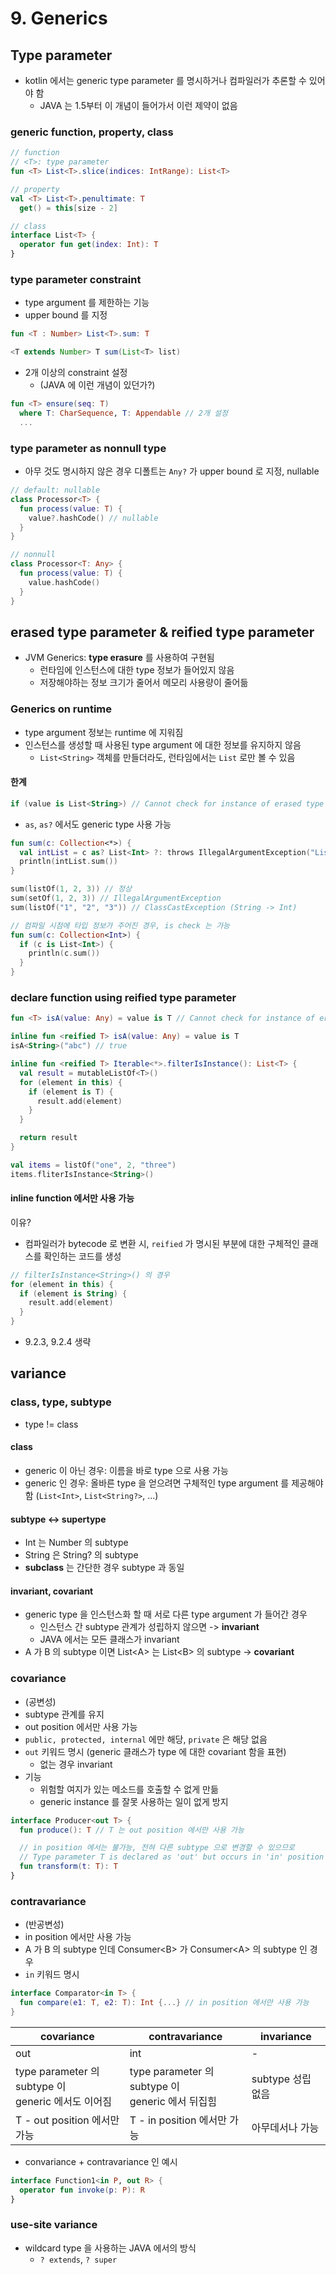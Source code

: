 # 9. Generics

## Type parameter
- kotlin 에서는 generic type parameter 를 명시하거나 컴파일러가 추론할 수 있어야 함
  - JAVA 는 1.5부터 이 개념이 들어가서 이런 제약이 없음

### generic function, property, class
```kotlin
// function
// <T>: type parameter
fun <T> List<T>.slice(indices: IntRange): List<T>

// property
val <T> List<T>.penultimate: T
  get() = this[size - 2]

// class
interface List<T> {
  operator fun get(index: Int): T
}
```

### type parameter constraint
- type argument 를 제한하는 기능
- upper bound 를 지정

```kotlin
fun <T : Number> List<T>.sum: T
```
```java
<T extends Number> T sum(List<T> list)
```

- 2개 이상의 constraint 설정
  - (JAVA 에 이런 개념이 있던가?)
```kotlin
fun <T> ensure(seq: T)
  where T: CharSequence, T: Appendable // 2개 설정
  ...
```

### type parameter as nonnull type
- 아무 것도 명시하지 않은 경우 디폴트는 `Any?` 가 upper bound 로 지정, nullable
```kotlin
// default: nullable
class Processor<T> {
  fun process(value: T) {
    value?.hashCode() // nullable
  }
}

// nonnull
class Processor<T: Any> {
  fun process(value: T) {
    value.hashCode()
  }
}
```

## erased type parameter & reified type parameter
- JVM Generics: **type erasure** 를 사용하여 구현됨
  - 런타임에 인스턴스에 대한 type 정보가 들어있지 않음
  - 저장해야하는 정보 크기가 줄어서 메모리 사용량이 줄어듦

### Generics on runtime
- type argument 정보는 runtime 에 지워짐
- 인스턴스를 생성할 때 사용된 type argument 에 대한 정보를 유지하지 않음
  - `List<String>` 객체를 만들더라도, 런타임에서는 `List` 로만 볼 수 있음

#### 한계
```kotlin
if (value is List<String>) // Cannot check for instance of erased type
```

- `as`, `as?` 에서도 generic type 사용 가능
```kotlin
fun sum(c: Collection<*>) {
  val intList = c as? List<Int> ?: throws IllegalArgumentException("List is expected") // 컴파일 시점 Unchecked cast 경고
  println(intList.sum())
}

sum(listOf(1, 2, 3)) // 정상
sum(setOf(1, 2, 3)) // IllegalArgumentException
sum(listOf("1", "2", "3")) // ClassCastException (String -> Int)

// 컴파일 시점에 타입 정보가 주어진 경우, is check 는 가능
fun sum(c: Collection<Int>) {
  if (c is List<Int>) {
    println(c.sum())
  }
}
```

### declare function using reified type parameter
```kotlin
fun <T> isA(value: Any) = value is T // Cannot check for instance of erased type: T

inline fun <reified T> isA(value: Any) = value is T
isA<String>("abc") // true

inline fun <reified T> Iterable<*>.filterIsInstance(): List<T> {
  val result = mutableListOf<T>()
  for (element in this) {
    if (element is T) {
      result.add(element)
    }
  }

  return result
}

val items = listOf("one", 2, "three")
items.fliterIsInstance<String>()
```
#### inline function 에서만 사용 가능
이유?
- 컴파일러가 bytecode 로 변환 시, `reified` 가 명시된 부분에 대한 구체적인 클래스를 확인하는 코드를 생성
```kotlin
// filterIsInstance<String>() 의 경우
for (element in this) {
  if (element is String) {
    result.add(element)
  }
}
```

- 9.2.3, 9.2.4 생략

## variance

### class, type, subtype
- type != class

#### class
- generic 이 아닌 경우: 이름을 바로 type 으로 사용 가능
- generic 인 경우: 올바른 type 을 얻으려면 구체적인 type argument 를 제공해야 함 (`List<Int>`, `List<String?>`, ...)

#### subtype <-> supertype
- Int 는 Number 의 subtype
- String 은 String? 의 subtype
- **subclass** 는 간단한 경우 subtype 과 동일

#### invariant, covariant
- generic type 을 인스턴스화 할 때 서로 다른 type argument 가 들어간 경우
  - 인스턴스 간 subtype 관계가 성립하지 않으면 -> **invariant**
  - JAVA 에서는 모든 클래스가 invariant
- A 가 B 의 subtype 이면 List\<A> 는 List\<B> 의 subtype -> **covariant**

### covariance
- (공변성)
- subtype 관계를 유지
- out position 에서만 사용 가능
- `public, protected, internal` 에만 해당, `private` 은 해당 없음
- `out` 키워드 명시 (generic 클래스가 type 에 대한 covariant 함을 표현)
  - 없는 경우 invariant
- 기능
  - 위험할 여지가 있는 메소드를 호출할 수 없게 만듦
  - generic instance 를 잘못 사용하는 일이 없게 방지
```kotlin
interface Producer<out T> {
  fun produce(): T // T 는 out position 에서만 사용 가능

  // in position 에서는 불가능, 전혀 다른 subtype 으로 변경할 수 있으므로
  // Type parameter T is declared as 'out' but occurs in 'in' position
  fun transform(t: T): T
}
```

### contravariance
- (반공변성)
- in position 에서만 사용 가능
- A 가 B 의 subtype 인데 Consumer\<B> 가 Consumer\<A> 의 subtype 인 경우
- `in` 키워드 명시
```kotlin
interface Comparator<in T> {
  fun compare(e1: T, e2: T): Int {...} // in position 에서만 사용 가능
}
```

|covariance|contravariance|invariance|
| ----------- | ----------- | ----------- |
|out|int|-|
|type parameter 의 subtype 이<br /> generic 에서도 이어짐|type parameter 의 subtype 이<br /> generic 에서 뒤집힘|subtype 성립 없음|
|T - out position 에서만 가능|T - in position 에서만 가능|아무데서나 가능|

- convariance + contravariance 인 예시
```kotlin
interface Function1<in P, out R> {
  operator fun invoke(p: P): R
}
```

### use-site variance
- wildcard type 을 사용하는 JAVA 에서의 방식
  - `? extends`, `? super`